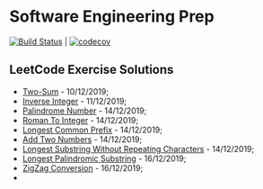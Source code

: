 # Software Engineering Prep

[![Build Status](https://travis-ci.com/hpnog/computingProblems.svg?branch=master)](https://travis-ci.com/hpnog/computingProblems) | [![codecov](https://codecov.io/gh/hpnog/computingProblems/branch/master/graph/badge.svg)](https://codecov.io/gh/hpnog/computingProblems)

## LeetCode Exercise Solutions

 * [Two-Sum](leetCodeSolutions/src/twoSum.cpp) - 10/12/2019;
 * [Inverse Integer](leetCodeSolutions/src/inverseInteger.cpp) - 11/12/2019;
 * [Palindrome Number](leetCodeSolutions/src/palindromeNumber.cpp) - 14/12/2019;
 * [Roman To Integer](leetCodeSolutions/src/romanToInteger.cpp) - 14/12/2019;
 * [Longest Common Prefix](leetCodeSolutions/src/longestCommonPrefix.cpp) - 14/12/2019;
 * [Add Two Numbers](leetCodeSolutions/src/addTwoNumbers.cpp) - 14/12/2019;
 * [Longest Substring Without Repeating Characters](leetCodeSolutions/src/longestSubstringWithoutRepeatingCharacters.cpp) - 14/12/2019;
 * [Longest Palindromic Substring](leetCodeSolutions/src/longestPalindromicSubstring.cpp) - 16/12/2019;
 * [ZigZag Conversion](leetCodeSolutions/src/zigzagConversion.cpp) - 16/12/2019;
  *  
 
